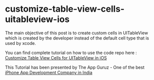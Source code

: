 # customize-table-view-cells-uitableview-ios

The main objective of this post is to create custom cells in UITableView which is created by the developer instead of the default cell type that is used by xcode.

You can find complete tutorial on how to use the code repo here : [Customize Table View Cells for UITableView in iOS](http://www.theappguruz.com/ios/customize-table-view-cells-uitableview-ios/)

This Tutorial has been presented by The App Guruz - One of the best [iPhone App Development Company in India](http://www.theappguruz.com/iphone-app-development/)
